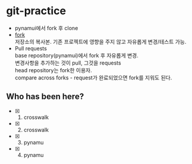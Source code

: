 # git-practice
- pynamui에서 fork 후 clone
- [fork](https://docs.github.com/en/get-started/quickstart/fork-a-repo)  
저장소의 복사본. 기존 프로젝트에 영향을 주지 않고 자유롭게 변경/테스트 가능.
- Pull requests  
base repository(pynamui)에서 fork 후 자유롭게 변경.  
변경사항을 추가하는 것이 pull, 그것을 requests  
head repository는 fork한 이용자.  
compare across forks - request가 완료되었으면 fork를 지워도 된다.


## Who has been here?

- [x] 1. crosswalk
- [x] 2. crosswalk
- [x] 3. pynamu
- [x] 4. pynamu